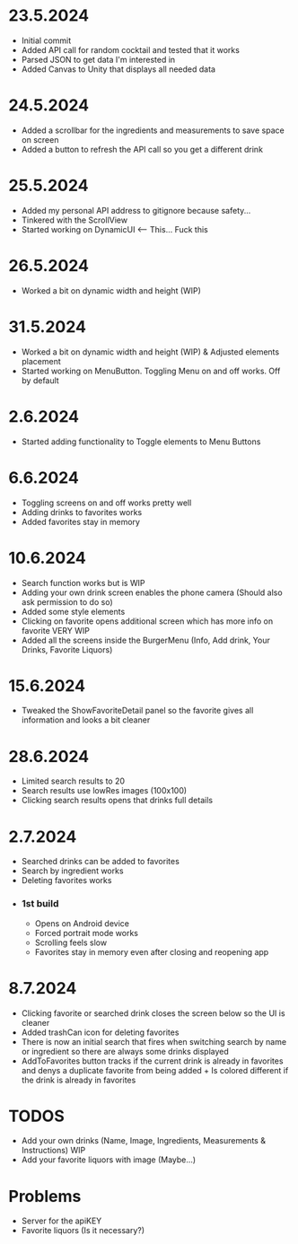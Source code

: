 <h1> 23.5.2024 </h1>
<ul>
  <li> Initial commit </li>
  <li> Added API call for random cocktail and tested that it works </li>
  <li> Parsed JSON to get data I'm interested in </li>
  <li> Added Canvas to Unity that displays all needed data </li>
</ul>

</div>

<h1> 24.5.2024 </h1>
<ul>
  <li> Added a scrollbar for the ingredients and measurements to save space on screen </li>
  <li> Added a button to refresh the API call so you get a different drink </li>
</ul>

</div>

<h1> 25.5.2024 </h1>
<ul>
  <li> Added my personal API address to gitignore because safety... </li>
  <li> Tinkered with the ScrollView </li>
  <li> Started working on DynamicUI <-- This... Fuck this </li>
</ul>

</div>
    
<h1> 26.5.2024 </h1>
<ul>
  <li> Worked a bit on dynamic width and height (WIP) </li>
</ul>
    
</div>

<h1> 31.5.2024 </h1>
<ul>
  <li> Worked a bit on dynamic width and height (WIP) & Adjusted elements placement </li>
  <li> Started working on MenuButton. Toggling Menu on and off works. Off by default </li>
</ul>

<h1> 2.6.2024 </h1>
<ul>
  <li> Started adding functionality to Toggle elements to Menu Buttons </li>
</ul>
    
</div>

<h1> 6.6.2024 </h1>
<ul>
  <li> Toggling screens on and off works pretty well </li>
  <li> Adding drinks to favorites works </li>
  <li> Added favorites stay in memory </li>
</ul>

<h1> 10.6.2024 </h1>
<ul>
  <li> Search function works but is WIP </li>
  <li> Adding your own drink screen enables the phone camera (Should also ask permission to do so) </li>
  <li> Added some style elements </li>
  <li> Clicking on favorite opens additional screen which has more info on favorite VERY WIP </li>
  <li> Added all the screens inside the BurgerMenu (Info, Add drink, Your Drinks, Favorite Liquors) </li>
</ul>
    
</div>

<h1> 15.6.2024 </h1>
<ul>
  <li> Tweaked the ShowFavoriteDetail panel so the favorite gives all information and looks a bit cleaner </li>
</ul>

</div>

<h1> 28.6.2024 </h1>
<ul>
  <li> Limited search results to 20 </li>
  <li> Search results use lowRes images (100x100) </li>
  <li> Clicking search results opens that drinks full details </li>
</ul>

</div>

<h1> 2.7.2024 </h1>
<ul>
  <li> Searched drinks can be added to favorites </li>
  <li> Search by ingredient works </li>
  <li> Deleting favorites works </li>
  
  <li> 
    <h3> 1st build </h3> 
    <ul> 
      <li> Opens on Android device </li>
      <li> Forced portrait mode works </li>
      <li> Scrolling feels slow </li>
      <li> Favorites stay in memory even after closing and reopening app </li>
    </ul> 
  </li>
</ul>

</div>

<h1> 8.7.2024 </h1>
<ul>
  <li> Clicking favorite or searched drink closes the screen below so the UI is cleaner </li>
  <li> Added trashCan icon for deleting favorites </li>
  <li> There is now an initial search that fires when switching search by name or ingredient so there are always some drinks displayed </li>
  <li> AddToFavorites button tracks if the current drink is already in favorites and denys a duplicate favorite from being added + Is colored different if the drink is already in favorites </li>
</ul>

</div>

  <h1> TODOS </h1>
<ul>
  <li> Add your own drinks (Name, Image, Ingredients, Measurements & Instructions) WIP </li>
  <li> Add your favorite liquors with image (Maybe...) </li>
</ul>
    
</div>

<h1> Problems </h1>
<ul>
  <li> Server for the apiKEY </li>
  <li> Favorite liquors (Is it necessary?) </li>
</ul>
